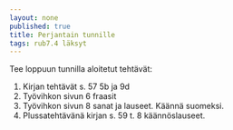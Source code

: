 ```yaml
---
layout: none
published: true
title: Perjantain tunnille
tags: rub7.4 läksyt
---
```

Tee loppuun tunnilla aloitetut tehtävät:

1. Kirjan tehtävät s. 57 5b ja 9d
2. Työvihkon sivun 6 fraasit 
3. Työvihkon sivun 8 sanat ja lauseet. Käännä suomeksi.
4. Plussatehtävänä kirjan s. 59 t. 8 käännöslauseet.

